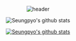 <div align="center">

  ![header](https://capsule-render.vercel.app/api?type=waving&color=auto&height=300&section=header&text=Welcome&fontSize=90&animation=fadeIn&fontAlignY=38&desc=Seungpyo's%20GitHub%20Profile&descAlignY=51&descAlign=62)


  ![Seungpyo's github stats](https://github-readme-stats.vercel.app/api?username=ghdtmdvy2&show_icons=true)



  [![Seungpyo's github stats](https://github-readme-stats.vercel.app/api/top-langs/?username=ghdtmdvy2&show_icons=true&hide_border=true&title_color=004386&icon_color=004386&layout=compact)](https://github.com/ghdtmdvy2)
</div>
